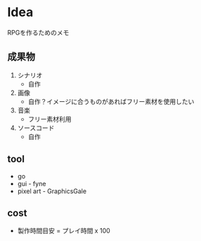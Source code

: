 # Idea

RPGを作るためのメモ

## 成果物

1. シナリオ
    - 自作
2. 画像
    - 自作？イメージに合うものがあればフリー素材を使用したい
3. 音楽
    - フリー素材利用
4. ソースコード
    - 自作

## tool

- go
- gui - fyne
- pixel art - GraphicsGale

## cost

- 製作時間目安 = プレイ時間 x 100
